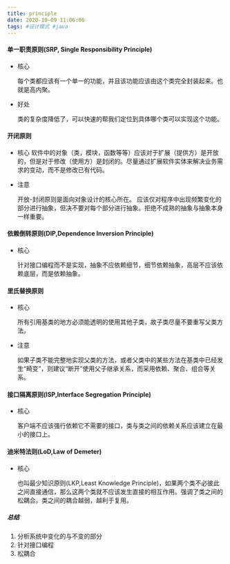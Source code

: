 ```yaml
---
title: principle
date: 2020-10-09 11:06:06
tags: #设计模式 #java
---
```




#### 单一职责原则(SRP, Single Responsibility Principle)

 * 核心

   每个类都应该有一个单一的功能，并且该功能应该由这个类完全封装起来。也就是高内聚。

   

* 好处

  类的复杂度降低了，可以快速的帮我们定位到具体哪个类可以实现这个功能。



#### 开闭原则

* 核心
  软件中的对象（类，模块，函数等等）应该对于扩展（提供方）是开放的，但是对于修改（使用方）是封闭的。尽量通过扩展软件实体来解决业务需求的变动，而不是修改已有代码。

* 注意

  开放-封闭原则是面向对象设计的核心所在。  应该仅对程序中出现频繁变化的部分进行抽象，但决不要对每个部分进行抽象。拒绝不成熟的抽象与抽象本身一样重要。

#### 依赖倒转原则(DIP,Dependence Inversion Principle)

* 核心

  针对接口编程而不是实现，抽象不应依赖细节，细节依赖抽象，高层不应该依赖底层，而是依赖抽象。

#### 里氏替换原则

* 核心

  所有引用基类的地方必须能透明的使用其他子类，故子类尽量不要重写父类方法。

* 注意

  如果子类不能完整地实现父类的方法，或者父类中的某些方法在基类中已经发生“畸变”，则建议“断开”使用父子继承关系，而采用依赖、聚合、组合等关系。

#### 接口隔离原则(ISP,Interface Segregation Principle)

* 核心

  客户端不应该强行依赖它不需要的接口，类与类之间的依赖关系应该建立在最小的接口上。



#### 迪米特法则(LoD,Law of Demeter)

* 核心

  也叫最少知识原则(LKP,Least Knowledge Principle)，如果两个类不必彼此之间直接通信，那么这两个类就不应该发生直接的相互作用。强调了类之间的松耦合。类之间的耦合越弱，越利于复用。



##### 总结

1. 分析系统中变化的与不变的部分
2. 针对接口编程
3. 松耦合